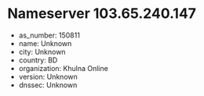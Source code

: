 # Nameserver 103.65.240.147

* as_number: 150811
* name: Unknown
* city: Unknown
* country: BD
* organization: Khulna Online
* version: Unknown
* dnssec: Unknown
